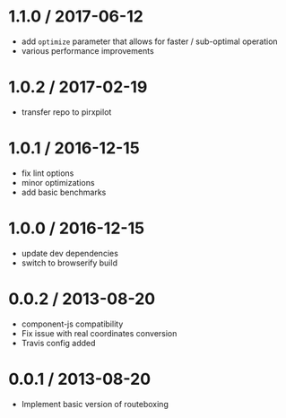 
1.1.0 / 2017-06-12
==================

 * add `optimize` parameter that allows for faster / sub-optimal operation
 * various performance improvements

1.0.2 / 2017-02-19
==================

 * transfer repo to pirxpilot

1.0.1 / 2016-12-15
==================

 * fix lint options
 * minor optimizations
 * add basic benchmarks

1.0.0 / 2016-12-15
==================

 * update dev dependencies
 * switch to browserify build

0.0.2 / 2013-08-20 
==================

 * component-js compatibility
 * Fix issue with real coordinates conversion
 * Travis config added

0.0.1 / 2013-08-20 
==================

 * Implement basic version of routeboxing
